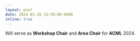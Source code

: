```yaml
---
layout: post
date: 2024-03-26 15:59:00-0400
inline: true
---
```


Will serve as **Workshop Chair** and **Area Chair** for **ACML** 2024.
